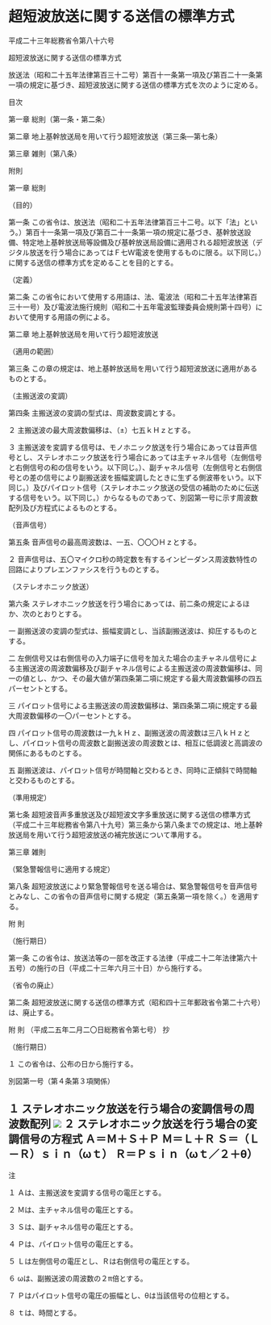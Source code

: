 # 超短波放送に関する送信の標準方式

平成二十三年総務省令第八十六号

超短波放送に関する送信の標準方式

放送法（昭和二十五年法律第百三十二号）第百十一条第一項及び第百二十一条第一項の規定に基づき、超短波放送に関する送信の標準方式を次のように定める。

目次

第一章 総則（第一条・第二条）

第二章 地上基幹放送局を用いて行う超短波放送（第三条―第七条）

第三章 雑則（第八条）

附則

第一章 総則

（目的）

第一条 この省令は、放送法（昭和二十五年法律第百三十二号。以下「法」という。）第百十一条第一項及び第百二十一条第一項の規定に基づき、基幹放送設備、特定地上基幹放送局等設備及び基幹放送局設備に適用される超短波放送（デジタル放送を行う場合にあってはＦ七Ｗ電波を使用するものに限る。以下同じ。）に関する送信の標準方式を定めることを目的とする。

（定義）

第二条 この省令において使用する用語は、法、電波法（昭和二十五年法律第百三十一号）及び電波法施行規則（昭和二十五年電波監理委員会規則第十四号）において使用する用語の例による。

第二章 地上基幹放送局を用いて行う超短波放送

（適用の範囲）

第三条 この章の規定は、地上基幹放送局を用いて行う超短波放送に適用があるものとする。

（主搬送波の変調）

第四条 主搬送波の変調の型式は、周波数変調とする。

２ 主搬送波の最大周波数偏移は、（±）七五ｋＨｚとする。

３ 主搬送波を変調する信号は、モノホニック放送を行う場合にあっては音声信号とし、ステレオホニック放送を行う場合にあっては主チャネル信号（左側信号と右側信号の和の信号をいう。以下同じ。）、副チャネル信号（左側信号と右側信号との差の信号により副搬送波を振幅変調したときに生ずる側波帯をいう。以下同じ。）及びパイロット信号（ステレオホニック放送の受信の補助のために伝送する信号をいう。以下同じ。）からなるものであって、別図第一号に示す周波数配列及び方程式によるものとする。

（音声信号）

第五条 音声信号の最高周波数は、一五、〇〇〇Ｈｚとする。

２ 音声信号は、五〇マイクロ秒の時定数を有するインピーダンス周波数特性の回路によりプレエンファシスを行うものとする。

（ステレオホニック放送）

第六条 ステレオホニック放送を行う場合にあっては、前二条の規定によるほか、次のとおりとする。

一 副搬送波の変調の型式は、振幅変調とし、当該副搬送波は、抑圧するものとする。

二 左側信号又は右側信号の入力端子に信号を加えた場合の主チャネル信号による主搬送波の周波数偏移及び副チャネル信号による主搬送波の周波数偏移は、同一の値とし、かつ、その最大値が第四条第二項に規定する最大周波数偏移の四五パーセントとする。

三 パイロット信号による主搬送波の周波数偏移は、第四条第二項に規定する最大周波数偏移の一〇パーセントとする。

四 パイロット信号の周波数は一九ｋＨｚ、副搬送波の周波数は三八ｋＨｚとし、パイロット信号の周波数と副搬送波の周波数とは、相互に低調波と高調波の関係にあるものとする。

五 副搬送波は、パイロット信号が時間軸と交わるとき、同時に正傾斜で時間軸と交わるものとする。

（準用規定）

第七条 超短波音声多重放送及び超短波文字多重放送に関する送信の標準方式（平成二十三年総務省令第八十九号）第三条から第八条までの規定は、地上基幹放送局を用いて行う超短波放送の補完放送について準用する。

第三章 雑則

（緊急警報信号に適用する規定）

第八条 超短波放送により緊急警報信号を送る場合は、緊急警報信号を音声信号とみなし、この省令の音声信号に関する規定（第五条第一項を除く。）を適用する。

附 則

（施行期日）

第一条 この省令は、放送法等の一部を改正する法律（平成二十二年法律第六十五号）の施行の日（平成二十三年六月三十日）から施行する。

（省令の廃止）

第二条 超短波放送に関する送信の標準方式（昭和四十三年郵政省令第二十六号）は、廃止する。

附 則 （平成二五年二月二〇日総務省令第七号） 抄

（施行期日）

１ この省令は、公布の日から施行する。

別図第一号（第４条第３項関係）

１ ステレオホニック放送を行う場合の変調信号の周波数配列 ![](/./pict/H23F11001000086-001.jpg) ２ ステレオホニック放送を行う場合の変調信号の方程式 Ａ＝Ｍ＋Ｓ＋Ｐ Ｍ＝Ｌ＋Ｒ Ｓ＝（Ｌ－Ｒ）ｓｉｎ（ωｔ） Ｒ＝Ｐｓｉｎ（ωｔ／２＋θ）  
---  
  
注

１ Ａは、主搬送波を変調する信号の電圧とする。

２ Ｍは、主チャネル信号の電圧とする。

３ Ｓは、副チャネル信号の電圧とする。

４ Ｐは、パイロット信号の電圧とする。

５ Ｌは左側信号の電圧とし、Ｒは右側信号の電圧とする。

６ ωは、副搬送波の周波数の２π倍とする。

７ Ｐはパイロット信号の電圧の振幅とし、θは当該信号の位相とする。

８ ｔは、時間とする。

